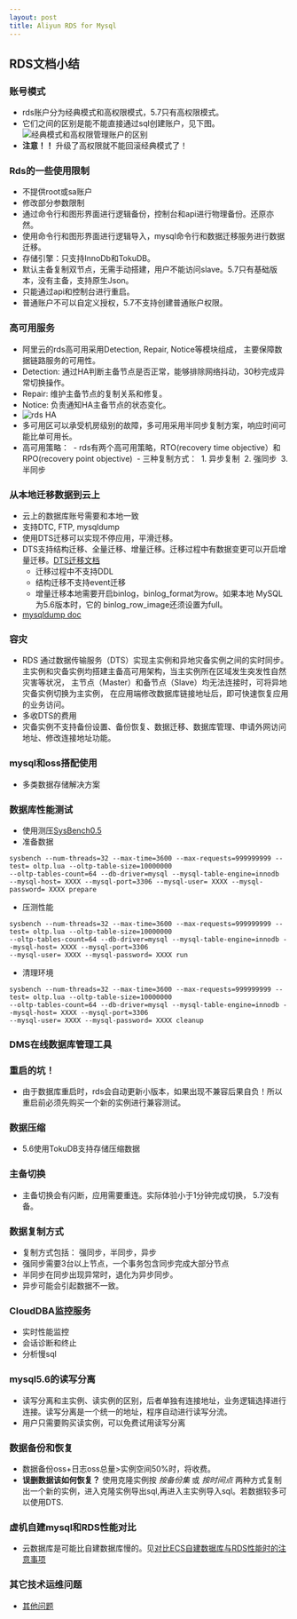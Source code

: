```yaml
---
layout: post
title: Aliyun RDS for Mysql
---
```

## RDS文档小结
### 账号模式
- rds账户分为经典模式和高权限模式，5.7只有高权限模式。
- 它们之间的区别是能不能直接通过sql创建账户，见下图。
![经典模式和高权限管理账户的区别](http://docs-aliyun.cn-hangzhou.oss.aliyun-inc.com/assets/pic/26186/cn_zh/1510133360436/%E5%9C%A8%E4%B8%8D%E5%90%8C%E8%B4%A6%E5%8F%B7%E6%A8%A1%E5%BC%8F%E4%BD%BF%E7%94%A8%E5%AF%B9%E6%AF%94.png)
- **注意！！** 升级了高权限就不能回滚经典模式了！

### Rds的一些使用限制
- 不提供root或sa账户
- 修改部分参数限制
- 通过命令行和图形界面进行逻辑备份，控制台和api进行物理备份。还原亦然。
- 使用命令行和图形界面进行逻辑导入，mysql命令行和数据迁移服务进行数据迁移。
- 存储引擎：只支持InnoDb和TokuDB。
- 默认主备复制双节点，无需手动搭建，用户不能访问slave。5.7只有基础版本，没有主备，支持原生Json。
- 只能通过api和控制台进行重启。
- 普通账户不可以自定义授权，5.7不支持创建普通账户权限。

### 高可用服务
- 阿里云的rds高可用采用Detection, Repair, Notice等模块组成， 主要保障数据链路服务的可用性。
- Detection: 通过HA判断主备节点是否正常，能够排除网络抖动，30秒完成异常切换操作。
- Repair: 维护主备节点的复制关系和修复。
- Notice: 负责通知HA主备节点的状态变化。
- ![rds HA]()
- 多可用区可以承受机房级别的故障，多可用采用半同步复制方案，响应时间可能比单可用长。
- 高可用策略：
  - rds有两个高可用策略，RTO(recovery time objective）和RPO(recovery point objective)
  - 三种复制方式：
  1. 异步复制
  2. 强同步
  3. 半同步
  
### 从本地迁移数据到云上
- 云上的数据库账号需要和本地一致
- 支持DTC, FTP, mysqldump
- 使用DTS迁移可以实现不停应用，平滑迁移。
- DTS支持结构迁移、全量迁移、增量迁移。迁移过程中有数据变更可以开启增量迁移。[DTS迁移文档](https://help.aliyun.com/document_detail/26132.html)
  - 迁移过程中不支持DDL
  - 结构迁移不支持event迁移
  - 增量迁移本地需要开启binlog，binlog_format为row。如果本地 MySQL 为5.6版本时，它的 binlog_row_image还须设置为full。
- [mysqldump doc](https://help.aliyun.com/document_detail/26133.html)

### 容灾
- RDS 通过数据传输服务（DTS）实现主实例和异地灾备实例之间的实时同步。
  主实例和灾备实例均搭建主备高可用架构，当主实例所在区域发生突发性自然灾害等状况，
  主节点（Master）和备节点（Slave）均无法连接时，可将异地灾备实例切换为主实例，
  在应用端修改数据库链接地址后，即可快速恢复应用的业务访问。
- 多收DTS的费用
- 灾备实例不支持备份设置、备份恢复、数据迁移、数据库管理、申请外网访问地址、修改连接地址功能。

### mysql和oss搭配使用
- 多类数据存储解决方案

### 数据库性能测试
- 使用测压[SysBench0.5](https://github.com/akopytov/sysbench)
- 准备数据
```
sysbench --num-threads=32 --max-time=3600 --max-requests=999999999 --test= oltp.lua --oltp-table-size=10000000 
--oltp-tables-count=64 --db-driver=mysql --mysql-table-engine=innodb 
--mysql-host= XXXX --mysql-port=3306 --mysql-user= XXXX --mysql-password= XXXX prepare
```
- 压测性能
```
sysbench --num-threads=32 --max-time=3600 --max-requests=999999999 --test= oltp.lua --oltp-table-size=10000000
--oltp-tables-count=64 --db-driver=mysql --mysql-table-engine=innodb --mysql-host= XXXX --mysql-port=3306 
--mysql-user= XXXX --mysql-password= XXXX run
```
- 清理环境
```
sysbench --num-threads=32 --max-time=3600 --max-requests=999999999 --test= oltp.lua --oltp-table-size=10000000
--oltp-tables-count=64 --db-driver=mysql --mysql-table-engine=innodb --mysql-host= XXXX --mysql-port=3306
--mysql-user= XXXX --mysql-password= XXXX cleanup
```
### DMS在线数据库管理工具

### 重启的坑！
- 由于数据库重启时，rds会自动更新小版本，如果出现不兼容后果自负！所以重启前必须先购买一个新的实例进行兼容测试。

### 数据压缩
- 5.6使用TokuDB支持存储压缩数据

### 主备切换
- 主备切换会有闪断，应用需要重连。实际体验小于1分钟完成切换， 5.7没有备。

### 数据复制方式
- 复制方式包括： 强同步，半同步，异步
- 强同步需要3台以上节点，一个事务包含同步完成大部分节点
- 半同步在同步出现异常时，退化为异步同步。
- 异步可能会引起数据不一致。

### CloudDBA监控服务
- 实时性能监控
- 会话诊断和终止
- 分析慢sql

### mysql5.6的读写分离
- 读写分离和主实例、读实例的区别，后者单独有连接地址，业务逻辑选择进行连接。读写分离是一个统一的地址，程序自动进行读写分流。
- 用户只需要购买读实例，可以免费试用读写分离

### 数据备份和恢复
- 数据备份oss+日志oss总量>实例空间50%时，将收费。
- **误删数据该如何恢复？** 使用克隆实例按 _按备份集_ 或 _按时间点_ 两种方式复制出一个新的实例，进入克隆实例导出sql,再进入主实例导入sql。若数据较多可以使用DTS.

### 虚机自建mysql和RDS性能对比
- 云数据库是可能比自建数据库慢的。见[对比ECS自建数据库与RDS性能时的注意事项](https://help.aliyun.com/document_detail/55823.html)

### 其它技术运维问题
- [其他问题](https://help.aliyun.com/knowledge_list_page/41698/1.html)



